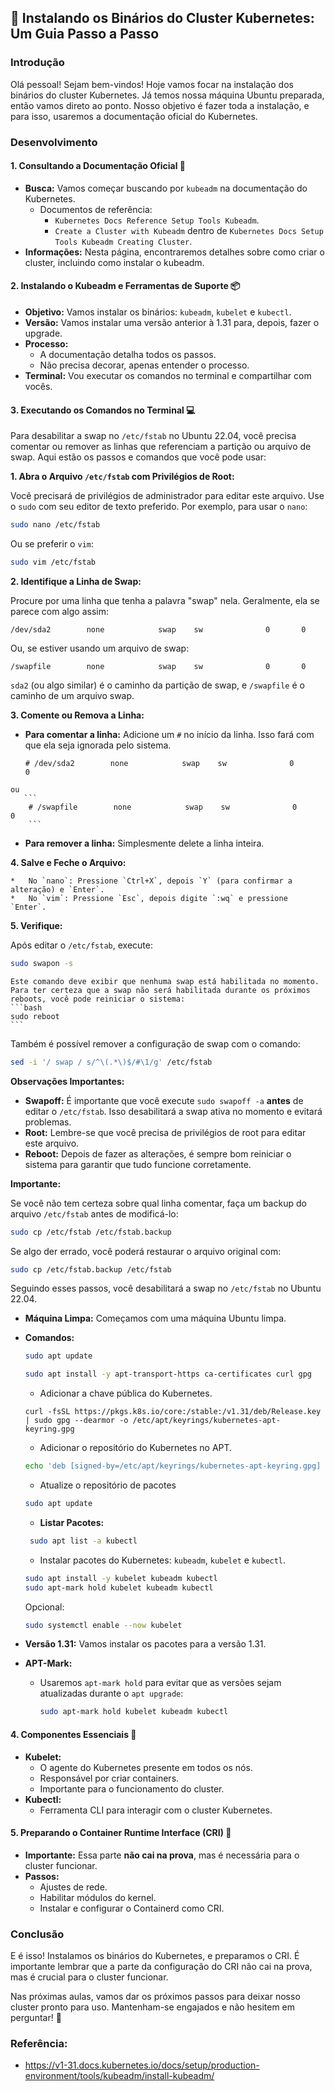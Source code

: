 ## 🚀 Instalando os Binários do Cluster Kubernetes: Um Guia Passo a Passo

### Introdução

Olá pessoal! Sejam bem-vindos! Hoje vamos focar na instalação dos binários do cluster Kubernetes. Já temos nossa máquina Ubuntu preparada, então vamos direto ao ponto. Nosso objetivo é fazer toda a instalação, e para isso, usaremos a documentação oficial do Kubernetes.

### Desenvolvimento

#### 1. Consultando a Documentação Oficial 📖

*   **Busca:** Vamos começar buscando por `kubeadm` na documentação do Kubernetes.
    *   Documentos de referência:
        *   `Kubernetes Docs Reference Setup Tools Kubeadm`.
        *   `Create a Cluster with Kubeadm` dentro de `Kubernetes Docs Setup Tools Kubeadm Creating Cluster`.
*   **Informações:** Nesta página, encontraremos detalhes sobre como criar o cluster, incluindo como instalar o kubeadm.

#### 2. Instalando o Kubeadm e Ferramentas de Suporte 📦

*   **Objetivo:** Vamos instalar os binários: `kubeadm`, `kubelet` e `kubectl`.
*   **Versão:** Vamos instalar uma versão anterior à 1.31 para, depois, fazer o upgrade.
*   **Processo:**
    *   A documentação detalha todos os passos.
    *   Não precisa decorar, apenas entender o processo.
*   **Terminal:** Vou executar os comandos no terminal e compartilhar com vocês.

#### 3. Executando os Comandos no Terminal 💻

Para desabilitar a swap no `/etc/fstab` no Ubuntu 22.04, você precisa comentar ou remover as linhas que referenciam a partição ou arquivo de swap. Aqui estão os passos e comandos que você pode usar:

**1. Abra o Arquivo `/etc/fstab` com Privilégios de Root:**

   Você precisará de privilégios de administrador para editar este arquivo. Use o `sudo` com seu editor de texto preferido. Por exemplo, para usar o `nano`:
   ```bash
   sudo nano /etc/fstab
   ```
   Ou se preferir o `vim`:
   ```bash
   sudo vim /etc/fstab
   ```

**2. Identifique a Linha de Swap:**

   Procure por uma linha que tenha a palavra "swap" nela. Geralmente, ela se parece com algo assim:
   ```
   /dev/sda2        none            swap    sw              0       0
   ```
   Ou, se estiver usando um arquivo de swap:
   ```
   /swapfile        none            swap    sw              0       0
   ```
   `sda2` (ou algo similar) é o caminho da partição de swap, e `/swapfile` é o caminho de um arquivo swap.

**3. Comente ou Remova a Linha:**

   *   **Para comentar a linha:** Adicione um `#` no início da linha. Isso fará com que ela seja ignorada pelo sistema.
        ```
        # /dev/sda2        none            swap    sw              0       0
        ```
    ou
       ```
        # /swapfile        none            swap    sw              0       0
        ```
   *   **Para remover a linha:** Simplesmente delete a linha inteira.

**4. Salve e Feche o Arquivo:**

    *   No `nano`: Pressione `Ctrl+X`, depois `Y` (para confirmar a alteração) e `Enter`.
    *   No `vim`: Pressione `Esc`, depois digite `:wq` e pressione `Enter`.

**5. Verifique:**

   Após editar o `/etc/fstab`, execute:

   ```bash
   sudo swapon -s
   ```
    Este comando deve exibir que nenhuma swap está habilitada no momento. Para ter certeza que a swap não será habilitada durante os próximos reboots, você pode reiniciar o sistema:
    ```bash
    sudo reboot
    ```
Também é possível remover a configuração de swap com o comando:
```bash
sed -i '/ swap / s/^\(.*\)$/#\1/g' /etc/fstab
```

**Observações Importantes:**

*   **Swapoff:** É importante que você execute `sudo swapoff -a` **antes** de editar o `/etc/fstab`. Isso desabilitará a swap ativa no momento e evitará problemas.
*   **Root:** Lembre-se que você precisa de privilégios de root para editar este arquivo.
*   **Reboot:** Depois de fazer as alterações, é sempre bom reiniciar o sistema para garantir que tudo funcione corretamente.

**Importante:**

Se você não tem certeza sobre qual linha comentar, faça um backup do arquivo `/etc/fstab` antes de modificá-lo:

```bash
sudo cp /etc/fstab /etc/fstab.backup
```

Se algo der errado, você poderá restaurar o arquivo original com:

```bash
sudo cp /etc/fstab.backup /etc/fstab
```

Seguindo esses passos, você desabilitará a swap no `/etc/fstab` no Ubuntu 22.04.

*   **Máquina Limpa:** Começamos com uma máquina Ubuntu limpa.
*   **Comandos:**
    ```bash
    sudo apt update
    ```
    ```bash
    sudo apt install -y apt-transport-https ca-certificates curl gpg
    ```
    *   Adicionar a chave pública do Kubernetes.
    ```
    curl -fsSL https://pkgs.k8s.io/core:/stable:/v1.31/deb/Release.key | sudo gpg --dearmor -o /etc/apt/keyrings/kubernetes-apt-keyring.gpg
    ```
    *   Adicionar o repositório do Kubernetes no APT.
    ```bash
    echo 'deb [signed-by=/etc/apt/keyrings/kubernetes-apt-keyring.gpg] https://pkgs.k8s.io/core:/stable:/v1.31/deb/ /' | sudo tee /etc/apt/sources.list.d/kubernetes.list
    ```
    * Atualize o repositório de pacotes
    ```bash
    sudo apt update
    ```
    *   **Listar Pacotes:**
    ```bash
     sudo apt list -a kubectl
    ```
    *   Instalar pacotes do Kubernetes: `kubeadm`, `kubelet` e `kubectl`.
    ```bash
    sudo apt install -y kubelet kubeadm kubectl
    sudo apt-mark hold kubelet kubeadm kubectl
    ```

    Opcional:
    ```bash
    sudo systemctl enable --now kubelet
    ```
    

*   **Versão 1.31:** Vamos instalar os pacotes para a versão 1.31.
*   **APT-Mark:**
     * Usaremos `apt-mark hold` para evitar que as versões sejam atualizadas durante o `apt upgrade`:
        ```bash
        sudo apt-mark hold kubelet kubeadm kubectl
        ```

#### 4. Componentes Essenciais 🧩

*   **Kubelet:**
    *   O agente do Kubernetes presente em todos os nós.
    *   Responsável por criar containers.
    *   Importante para o funcionamento do cluster.
*   **Kubectl:**
    *  Ferramenta CLI para interagir com o cluster Kubernetes.

#### 5. Preparando o Container Runtime Interface (CRI) 🐳

*   **Importante:** Essa parte **não cai na prova**, mas é necessária para o cluster funcionar.
*   **Passos:**
    *  Ajustes de rede.
    *  Habilitar módulos do kernel.
    *  Instalar e configurar o Containerd como CRI.

### Conclusão

E é isso! Instalamos os binários do Kubernetes, e preparamos o CRI. É importante lembrar que a parte da configuração do CRI não cai na prova, mas é crucial para o cluster funcionar.

Nas próximas aulas, vamos dar os próximos passos para deixar nosso cluster pronto para uso. Mantenham-se engajados e não hesitem em perguntar! 👋

### Referência:

- https://v1-31.docs.kubernetes.io/docs/setup/production-environment/tools/kubeadm/install-kubeadm/